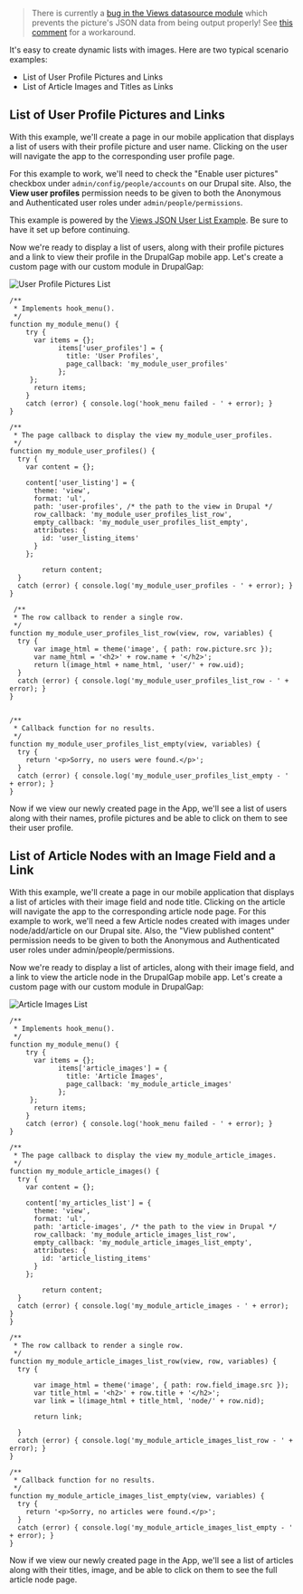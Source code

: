 > There is currently a [bug in the Views datasource module](https://www.drupal.org/node/2396813) which prevents the picture's JSON data from being output properly! See [this comment](https://www.drupal.org/node/2396813#comment-10461959) for a workaround.

It's easy to create dynamic lists with images. Here are two typical scenario examples:

- List of User Profile Pictures and Links
- List of Article Images and Titles as Links

## List of User Profile Pictures and Links

With this example, we'll create a page in our mobile application that displays a list of users with their profile picture and user name. Clicking on the user will navigate the app to the corresponding user profile page.

For this example to work, we'll need to check the "Enable user pictures" checkbox under `admin/config/people/accounts` on our Drupal site. Also, the **View user profiles** permission needs to be given to both the Anonymous and Authenticated user roles under `admin/people/permissions`.

This example is powered by the [Views JSON User List Example](../../Creating_a_Views_JSON/User_List_with_Photos). Be sure to have it set up before continuing.

Now we're ready to display a list of users, along with their profile pictures and a link to view their profile in the DrupalGap mobile app. Let's create a custom page with our custom module in DrupalGap:

![User Profile Pictures List](http://www.drupalgap.org/sites/default/files/user-profiles.png)

```
/**
 * Implements hook_menu().
 */
function my_module_menu() {
    try {
      var items = {};
            items['user_profiles'] = {
              title: 'User Profiles',
              page_callback: 'my_module_user_profiles'
            };
     };
      return items;
    }
    catch (error) { console.log('hook_menu failed - ' + error); }
}
 
/**
 * The page callback to display the view my_module_user_profiles.
 */
function my_module_user_profiles() {
  try {
    var content = {};
       
    content['user_listing'] = {
      theme: 'view',
      format: 'ul',
      path: 'user-profiles', /* the path to the view in Drupal */
      row_callback: 'my_module_user_profiles_list_row',
      empty_callback: 'my_module_user_profiles_list_empty',
      attributes: {
        id: 'user_listing_items'
      }
    };
       
        return content;
  }
  catch (error) { console.log('my_module_user_profiles - ' + error); }
}
 
 /**
 * The row callback to render a single row.
 */
function my_module_user_profiles_list_row(view, row, variables) {
  try {
      var image_html = theme('image', { path: row.picture.src });
      var name_html = '<h2>' + row.name + '</h2>';
      return l(image_html + name_html, 'user/' + row.uid);
  }
  catch (error) { console.log('my_module_user_profiles_list_row - ' + error); }
}
 
 
/**
 * Callback function for no results.
 */
function my_module_user_profiles_list_empty(view, variables) {
  try {
    return '<p>Sorry, no users were found.</p>';
  }
  catch (error) { console.log('my_module_user_profiles_list_empty - ' + error); }
}
```

Now if we view our newly created page in the App, we'll see a list of users along with their names, profile pictures and be able to click on them to see their user profile.

## List of Article Nodes with an Image Field and a Link

With this example, we'll create a page in our mobile application that displays a list of articles with their image field and node title. Clicking on the article will navigate the app to the corresponding article node page. For this example to work, we'll need a few Article nodes created with images under node/add/article on our Drupal site.  Also, the "View published content" permission needs to be given to both the Anonymous and Authenticated user roles under admin/people/permissions.

Now we're ready to display a list of articles, along with their image field, and a link to view the article node in the DrupalGap mobile app. Let's create a custom page with our custom module in DrupalGap:

![Article Images List](http://www.drupalgap.org/sites/default/files/article-images.png)

```
/**
 * Implements hook_menu().
 */
function my_module_menu() {
    try {
      var items = {};
            items['article_images'] = {
              title: 'Article Images',
              page_callback: 'my_module_article_images'
            };
     };
      return items;
    }
    catch (error) { console.log('hook_menu failed - ' + error); }
}
 
/**
 * The page callback to display the view my_module_article_images.
 */
function my_module_article_images() {
  try {
    var content = {};
       
    content['my_articles_list'] = {
      theme: 'view',
      format: 'ul',
      path: 'article-images', /* the path to the view in Drupal */
      row_callback: 'my_module_article_images_list_row',
      empty_callback: 'my_module_article_images_list_empty',
      attributes: {
        id: 'article_listing_items'
      }
    };
       
        return content;
  }
  catch (error) { console.log('my_module_article_images - ' + error); }
}
 
/**
 * The row callback to render a single row.
 */
function my_module_article_images_list_row(view, row, variables) {
  try {
        
      var image_html = theme('image', { path: row.field_image.src });
      var title_html = '<h2>' + row.title + '</h2>';
      var link = l(image_html + title_html, 'node/' + row.nid);
    
      return link;
            
  }
  catch (error) { console.log('my_module_article_images_list_row - ' + error); }
}
 
/**
 * Callback function for no results.
 */
function my_module_article_images_list_empty(view, variables) {
  try {
    return '<p>Sorry, no articles were found.</p>';
  }
  catch (error) { console.log('my_module_article_images_list_empty - ' + error); }
}
```

Now if we view our newly created page in the App, we'll see a list of articles along with their titles, image, and be able to click on them to see the full article node page.
